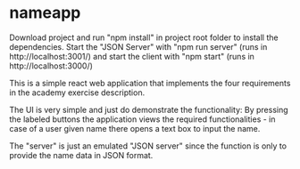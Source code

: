 # nameapp

Download project and run "npm install" in project root folder to install the 
dependencies. Start the "JSON Server" with "npm run server" 
(runs in http://localhost:3001/) and start the client with "npm start"
(runs in http://localhost:3000/)

This is a simple react web application that implements the four requirements in
the academy exercise description.

The UI is very simple and just do demonstrate the functionality: By pressing the 
labeled buttons the application views the required functionalities - in case of
a user given name there opens a text box to input the name.

The "server" is just an emulated "JSON server" since the function is only to provide
the name data in JSON format.

